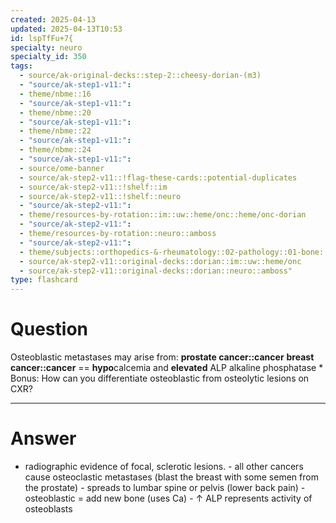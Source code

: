 ```yaml
---
created: 2025-04-13
updated: 2025-04-13T10:53
id: lspTfFu+7{
specialty: neuro
specialty_id: 350
tags:
  - source/ak-original-decks::step-2::cheesy-dorian-(m3)
  - "source/ak-step1-v11:": 
  - theme/nbme::16
  - "source/ak-step1-v11:": 
  - theme/nbme::20
  - "source/ak-step1-v11:": 
  - theme/nbme::22
  - "source/ak-step1-v11:": 
  - theme/nbme::24
  - "source/ak-step1-v11:": 
  - source/ome-banner
  - source/ak-step2-v11::!flag-these-cards::potential-duplicates
  - source/ak-step2-v11::!shelf::im
  - source/ak-step2-v11::!shelf::neuro
  - "source/ak-step2-v11:": 
  - theme/resources-by-rotation::im::uw::heme/onc::heme/onc-dorian
  - "source/ak-step2-v11:": 
  - theme/resources-by-rotation::neuro::amboss
  - "source/ak-step2-v11:": 
  - theme/subjects::orthopedics-&-rheumatology::02-pathology::01-bone::cancer::metastasis
  - source/ak-step2-v11::original-decks::dorian::im::uw::heme/onc
  - source/ak-step2-v11::original-decks::dorian::neuro::amboss"
type: flashcard
---
```


# Question
Osteoblastic metastases may arise from:   **prostate cancer::cancer** **breast cancer::cancer**   == **hypo**calcemia and **elevated** ALP alkaline phosphatase   * Bonus: How can you differentiate osteoblastic from osteolytic lesions on CXR?

---

# Answer
- radiographic evidence of focal, sclerotic lesions. - all other cancers cause osteoclastic metastases (blast the breast with some semen from the prostate) - spreads to lumbar spine or pelvis  (lower back pain) - osteoblastic = add new bone (uses Ca) - ↑ ALP represents activity of osteoblasts